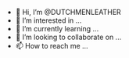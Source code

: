 - 👋 Hi, I’m @DUTCHMENLEATHER
- 👀 I’m interested in ...
- 🌱 I’m currently learning ...
- 💞️ I’m looking to collaborate on ...
- 📫 How to reach me ...

<!---
DUTCHMENLEATHER/DUTCHMENLEATHER is a ✨ special ✨ repository because its `README.md` (this file) appears on your GitHub profile.
You can click the Preview link to take a look at your changes.
--->
